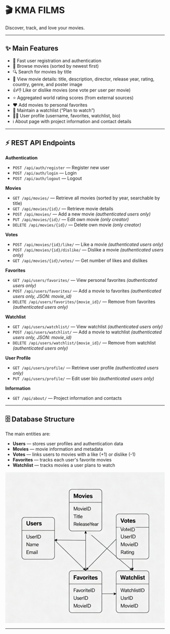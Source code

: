 # 🎬 KMA FILMS

Discover, track, and love your movies.

---

## ✨ Main Features
- 👤 Fast user registration and authentication
- 📃 Browse movies (sorted by newest first)
- 🔍 Search for movies by title
- 📝 View movie details: title, description, director, release year, rating, country, genre, and poster image
- 👍👎 Like or dislike movies (one vote per user per movie)
- ⭐ Aggregated world rating scores (from external sources)
- ❤️ Add movies to personal favorites
- 🎯 Maintain a watchlist (“Plan to watch”)
- 🙍‍♂️ User profile (username, favorites, watchlist, bio)
- ℹ️ About page with project information and contact details

---

## ⚡️ REST API Endpoints

**Authentication**
- `POST /api/auth/register` — Register new user
- `POST /api/auth/login` — Login
- `POST /api/auth/logout` — Logout

**Movies**
- `GET /api/movies/` — Retrieve all movies (sorted by year, searchable by title)
- `GET /api/movies/{id}/` — Retrieve movie details
- `POST /api/movies/` — Add a new movie *(authenticated users only)*
- `PUT /api/movies/{id}/` — Edit own movie *(only creator)*
- `DELETE /api/movies/{id}/` — Delete own movie *(only creator)*

**Votes**
- `POST /api/movies/{id}/like/` — Like a movie *(authenticated users only)*
- `POST /api/movies/{id}/dislike/` — Dislike a movie *(authenticated users only)*
- `GET /api/movies/{id}/votes/` — Get number of likes and dislikes

**Favorites**
- `GET /api/users/favorites/` — View personal favorites *(authenticated users only)*
- `POST /api/users/favorites/` — Add a movie to favorites *(authenticated users only, JSON: movie_id)*
- `DELETE /api/users/favorites/{movie_id}/` — Remove from favorites *(authenticated users only)*

**Watchlist**
- `GET /api/users/watchlist/` — View watchlist *(authenticated users only)*
- `POST /api/users/watchlist/` — Add a movie to watchlist *(authenticated users only, JSON: movie_id)*
- `DELETE /api/users/watchlist/{movie_id}/` — Remove from watchlist *(authenticated users only)*

**User Profile**
- `GET /api/users/profile/` — Retrieve user profile *(authenticated users only)*
- `PUT /api/users/profile/` — Edit user bio *(authenticated users only)*

**Information**
- `GET /api/about/` — Project information and contacts

---

## 🗄️ Database Structure

The main entities are:
- **Users** — stores user profiles and authentication data
- **Movies** — movie information and metadata
- **Votes** — links users to movies with a like (+1) or dislike (-1)
- **Favorites** — tracks each user's favorite movies
- **Watchlist** — tracks movies a user plans to watch


![Database Scheme](kma_films_site/main/migrations/static/main/img/table_DB.jpg)


---
